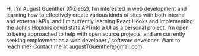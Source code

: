 Hi, I’m August Guenther (@Zie62),
I’m interested in web development and learning how to effectively create various kinds of sites with both internal and external APIs. 
and I'm currently learning React Hooks and implementing the Johns Hopkins covid stats API into a UI as a personal project. 
I'm open to being approached to help with open source projects, and am currently seeking employment as a web developer / software developer.
Want to reach me? Contact me at augustTGuenther@gmail.com.

<!---
Zie62/Zie62 is a ✨ special ✨ repository because its `README.md` (this file) appears on your GitHub profile.
You can click the Preview link to take a look at your changes.
--->
